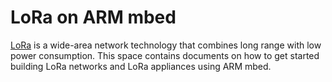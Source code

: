 # LoRa on ARM mbed

[LoRa](http://lora-alliance.org) is a wide-area network technology that combines long range with low power consumption. This space contains documents on how to get started building LoRa networks and LoRa appliances using ARM mbed.
